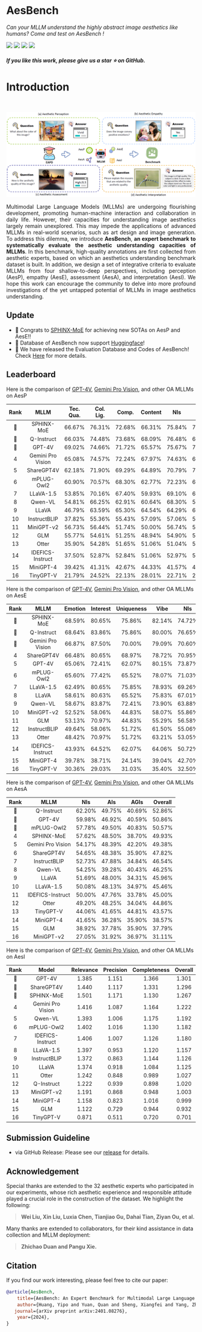 
  <h1>AesBench </h1>    

_Can your MLLM understand the highly abstract image aesthetics like humans? Come and test on AesBench !_
    
 <div>
    <a href="https://github.com/yipoh/AesBench"><img src="https://img.shields.io/github/stars/yipoh/AesBench"/></a>
    <a href="https://arxiv.org/abs/2401.08276"><img src="https://img.shields.io/badge/Arxiv-2401:08276-red"/></a>
    <a href="https://huggingface.co/datasets/qyuan/EAPD_release"><img src="https://img.shields.io/badge/%F0%9F%A4%97%20Hugging%20Face-Dataset-green"></a>
    <a href="https://github.com/yipoh/AesBench/tree/main/data_release"><img src="https://img.shields.io/badge/Data-Release-orange"></a>
</div>


<h5> If you like this work, please give us a star ⭐ on GitHub.  </h2>
    

<h1>Introduction</h1> 
</div>

 <br>

</h5>
</p> 
<p align="center">
    <img src="imgs/overview.png"/>
<p>

<p align="justify">Multimodal Large Language Models (MLLMs) are undergoing flourishing development, promoting human-machine interaction and collaboration in daily life. However, their capacities for understanding image aesthetics largely remain unexplored. This may impede the applications of advanced MLLMs in real-world scenarios, such as art design and image generation. To address this dilemma, we introduce  <strong>AesBench</strong>, <strong>an expert benchmark to systematically evaluate the aesthetic understanding capacities of MLLMs</strong>. In this benchmark, high-quality annotations are first collected from aesthetic experts, based on which an aesthetics understanding benchmark dataset is built. In addition, we design a set of integrative criteria to evaluate MLLMs from four shallow-to-deep perspectives, including perception (AesP), empathy (AesE), assessment (AesA), and interpretation (AesI). We hope this work can encourage the community to delve into more profound investigations of the yet untapped potential of MLLMs in image aesthetics understanding.</p>


## Update
- 🎉 Congrats to [SPHINX-MoE](https://github.com/Alpha-VLLM/LLaMA2-Accessory) for achieving new SOTAs on AesP and AesE!!
- 🤗 Database of AesBench now support [Huggingface](https://huggingface.co/datasets/qyuan/EAPD_release)!
- 🚩 We have released the Evaluation Database and Codes of AesBench! Check [Here](https://github.com/yipoh/AesBench/tree/main/data_release) for more details. 




## Leaderboard

Here is the comparison of [GPT-4V](https://chat.openai.com), [Gemini Pro Vision](https://ai.google.dev/), and other OA MLLMs on AesP

| Rank |MLLM       | Tec. Qua.| Col. Lig.|Comp.|Content|NIs  | AIs  | AGIs  | Yes-No | What | How | Why  |Overall|
|:----:|:---------:|:-----:|:-----:|:-----:|:-----:|:-----:|:-----:|:-----:|:-----:|:-----:|:-----:|:-----:|:-----:|
| 🥇 | SPHINX-MoE        | 66.67%    | 76.31%       | 72.68% | 66.31% | 75.84%  | 72.19% | 68.88% | 69.12% | 62.18% | 80.38% | 88.05% | 72.93% |
| 🥈 | Q-Instruct        | 66.03%    | 74.48%       | 73.68% | 68.09% | 76.48%  | 69.70% | 69.28% | 64.68% | 63.31% | 85.28% | 86.34% | 72.61% |
| 🥉 | GPT-4V            | 69.02%    | 74.66%       | 71.72% | 65.57% | 75.67%  | 72.58% | 65.82% | 68.93% | 64.67% | 76.70% | 84.46% | 72.08% |
| 4 | Gemini Pro Vision | 65.08%    | 74.57%       | 72.24% | 67.97% | 74.63%  | 69.62% | 70.03% | 64.70% | 64.95% | 78.71% | 90.24% | 71.99% |
| 5  | ShareGPT4V        | 62.18%    | 71.90%       | 69.29% | 64.89% | 70.79%  | 71.57% | 63.96% | 69.32% | 61.33% | 72.01% | 77.56% | 69.18% |
| 6  | mPLUG-Owl2        | 60.90%    | 70.57%       | 68.30% | 62.77% | 72.23%  | 64.71% | 64.10% | 65.59% | 58.64% | 73.02% | 80.73% | 67.89% |
| 7  | LLaVA-1.5         | 53.85%    | 70.16%       | 67.40% | 59.93% | 69.10%  | 65.71% | 62.37% | 62.36% | 58.92% | 70.71% | 81.22% | 66.32% |
| 8  | Qwen-VL           | 54.81%    | 66.25%       | 62.91% | 60.64% | 68.30%  | 58.85% | 59.44% | 61.25% | 55.38% | 67.53% | 74.15% | 63.21% |
| 9  | LLaVA             | 46.79%    | 63.59%       | 65.30% | 64.54% | 64.29%  | 61.10% | 60.77% | 65.39% | 52.27% | 61.18% | 74.88% | 62.43% |
| 10  | InstructBLIP      | 37.82%    | 55.36%       | 55.43% | 57.09% | 57.06%  | 55.86% | 47.21% | 59.84% | 45.01% | 54.98% | 56.34% | 54.29% |
| 11 | MiniGPT-v2       | 56.73%  | 56.44%  | 51.74%  | 50.00%  | 56.74%  | 53.24%  | 50.93%  | 53.99%  | 43.06%  | 58.73%   | 66.10%   | 54.18%   |
| 12 | GLM              | 55.77%  | 54.61%  | 51.25%  | 48.94%  | 54.90%  | 55.24%  | 47.34%  | 60.95%  | 44.62%  | 48.48%   | 55.61%   | 52.96%   |
| 13 | Otter            | 35.90%  | 54.28%  | 51.65%  | 51.06%  | 51.04%  | 50.62%  | 51.20%  | 56.10%  | 44.48%  | 51.37%   | 49.02%   | 50.96%   |
| 14 | IDEFICS-Instruct | 37.50%  | 52.87%  | 52.84%  | 51.06%  | 52.97%  | 50.12%  | 48.40%  | 50.96%  | 44.62%  | 51.09%   | 60.73%   | 50.82%   |
| 15 | MiniGPT-4        | 39.42%  | 41.31%  | 42.67%  | 44.33%  | 41.57%  | 42.89%  | 41.36%  | 47.23%  | 32.01%  | 41.99%   | 46.10%   | 41.93%   |
| 16 | TinyGPT-V        | 21.79%  | 24.52%  | 22.13%  | 28.01%  | 22.71%  | 24.69%  | 24.34%  | 32.39%  | 17.99%  | 19.77%   | 19.27%   | 23.71%   |


Here is the comparison of [GPT-4V](https://chat.openai.com), [Gemini Pro Vision](https://ai.google.dev/), and other OA MLLMs on AesE 

| Rank | MLLM            | Emotion | Interest | Uniqueness | Vibe | NIs | AIs | AGIs | Yes-No | What | How | Why | Overall |
|:----:|:---------:|:-----:|:-----:|:-----:|:-----:|:-----:|:-----:|:-----:|:-----:|:-----:|:-----:|:-----:|:-----:|
|🥇| SPHINX-MoE       | 68.59%  | 80.65%  | 75.86%  | 82.14%  | 74.72%  | 75.19%  | 69.02%  | 74.95%  | 62.89%  | 72.71%   | 88.48%   | 73.32%   |
|🥈| Q-Instruct       | 68.64%  | 83.86%  | 75.86%  | 80.00%  | 76.65%  | 72.19%  | 66.62%  | 64.30%  | 67.42%  | 81.57%   | 86.76%   | 72.68%   |
|🥉| Gemini Pro Vision| 66.87%  | 87.50%  | 70.00%  | 79.09%  | 70.60%  | 72.35%  | 71.53%  | 67.50%  | 64.52%  | 72.25%   | 90.37%   | 71.37%   |
|4| ShareGPT4V       | 66.48%  | 80.65%  | 68.97%  | 78.72%  | 70.95%  | 73.69%  | 67.29%  | 67.75%  | 65.58%  | 72.71%   | 83.58%   | 70.75%   | 
|5|GPT-4V           | 65.06%  | 72.41%  | 62.07%  | 80.15%  | 73.87%  | 72.08%  | 62.27%  | 68.67%  | 64.02%  | 70.07%   | 84.20%   | 70.16%   |
|6| mPLUG-Owl2       | 65.60%  | 77.42%  | 65.52%  | 78.07%  | 71.03%  | 71.57%  | 66.22%  | 68.05%  | 64.16%  | 70.14%   | 83.82%   | 69.89%   |
|7| LLaVA-1.5        | 62.49%  | 80.65%  | 75.85%  | 78.93%  | 69.26%  | 69.58%  | 65.43%  | 62.37%  | 64.16%  | 71.71%   | 84.07%   | 68.32%   |
|8| LLaVA            | 58.61%  | 80.63%  | 65.52%  | 75.83%  | 67.01%  | 66.96%  | 58.38%  | 67.95%  | 55.95%  | 60.14%   | 79.66%   | 64.68%   |
|9| Qwen-VL          | 58.67%  | 83.87%  | 72.41%  | 73.90%  | 63.88%  | 67.08%  | 61.57%  | 60.65%  | 58.07%  | 66.14%   | 79.90%   | 64.18%   |
|10| MiniGPT-v2        | 52.52%  | 58.06%  | 44.83%  | 58.07%  | 55.86%  | 55.85%  | 50.27%  | 57.81%  | 43.48%  | 53.43%   | 66.42%   | 54.36%   |
|11| GLM               | 53.13%  | 70.97%  | 44.83%  | 55.29%  | 56.58%  | 54.86%  | 48.67%  | 60.65%  | 41.78%  | 50.43%   | 64.95%   | 53.96%   |
|12| InstructBLIP      | 49.64%  | 58.06%  | 51.72%  | 61.50%  | 55.06%  | 55.24%  | 48.94%  | 55.88%  | 50.99%  | 51.43%   | 58.33%   | 53.89%   |
|13| Otter             | 48.42%  | 70.97%  | 51.72%  | 63.21%  | 53.05%  | 55.74%  | 52.39%  | 54.77%  | 51.84%  | 53.43%   | 54.41%   | 53.64%   |
|14| IDEFICS-Instruct  | 43.93%  | 64.52%  | 62.07%  | 64.06%  | 50.72%  | 53.12%  | 49.07%  | 50.20%  | 41.08%  | 52.43%   | 66.42%   | 50.82%   |
|15| MiniGPT-4         | 39.78%  | 38.71%  | 24.14%  | 39.04%  | 42.70%  | 37.78%  | 35.51%  | 50.61%  | 31.59%  | 31.86%   | 38.48%   | 39.35%   |
|16| TinyGPT-V         | 30.36%  | 29.03%  | 31.03%  | 35.40%  | 32.50%  | 36.03%  | 26.99%  | 36.00%  | 29.89%  | 28.86%   | 31.62%   | 32.04%   |


Here is the comparison of [GPT-4V](https://chat.openai.com), [Gemini Pro Vision](https://ai.google.dev/), and other OA MLLMs on AesA

| Rank | MLLM               | NIs| AIs | AGIs | Overall |
|:----:|:---------:|:-----:|:-----:|:-----:|:-----:|
|🥇| Q-Instruct          | 62.20%  | 49.75%  | 40.69%  | 52.86%  |
|🥈| GPT-4V              | 59.98%  | 46.92%  | 40.59%  | 50.86%  |
|🥉| mPLUG-Owl2          | 57.78%  | 49.50%  | 40.83%  | 50.57%  |
|4| SPHINX-MoE           | 57.62%  | 48.50%  | 38.70%  | 49.93%  |
|5| Gemini Pro Vision   | 54.17%  | 48.39%  | 42.20%  | 49.38%  |
|6| ShareGPT4V          | 54.65%  | 48.38%  | 35.90%  | 47.82%  |
|7| InstructBLIP        | 52.73%  | 47.88%  | 34.84%  | 46.54%  |
|8| Qwen-VL             | 54.25%  | 39.28%  | 40.43%  | 46.25%  |
|9| LLaVA               | 51.69%  | 48.00%  | 34.31%  | 45.96%  |
|10| LLaVA-1.5           | 50.08%  | 48.13%  | 34.97%  | 45.46%  |
|11| IDEFICS-Instruct    | 50.00%  | 47.76%  | 33.78%  | 45.00%  |
|12| Otter               | 49.20%  | 48.25%  | 34.04%  | 44.86%  |
|13| TinyGPT-V           | 44.06%  | 41.65%  | 44.81%  | 43.57%  |
|14| MiniGPT-4           | 41.65%  | 36.28%  | 35.90%  | 38.57%  |
|15| GLM                 | 38.92%  | 37.78%  | 35.90%  | 37.79%  |
|16| MiniGPT-v2          | 27.05%  | 31.92%  | 36.97%  | 31.11%  |


Here is the comparison of [GPT-4V](https://chat.openai.com), [Gemini Pro Vision](https://ai.google.dev/), and other OA MLLMs on AesI


|Rank | Model               | Relevance | Precision | Completeness | Overall | 
|:----:|:---------:|:-----:|:-----:|:-----:|:-----:|
|🥇|GPT-4V              | 1.385   | 1.151   | 1.366   | 1.301   |
|🥈| ShareGPT4V          | 1.440   | 1.117   | 1.331   | 1.296   |
|🥉| SPHINX-MoE   | 1.501   | 1.171   | 1.130   | 1.267   |
|4| Gemini Pro Vision   | 1.416   | 1.087   | 1.164   | 1.222   |
|5| Qwen-VL             | 1.393   | 1.006   | 1.175   | 1.192   |
|6| mPLUG-Owl2          | 1.402   | 1.016   | 1.130   | 1.182   |
|7| IDEFICS-Instruct    | 1.406   | 1.007   | 1.126   | 1.180   |
|8| LLaVA-1.5           | 1.397   | 0.953   | 1.120   | 1.157   |
|9| InstructBLIP        | 1.372   | 0.863   | 1.144   | 1.126   |
|10| LLaVA               | 1.374   | 0.918   | 1.084   | 1.125   |
|11| Otter               | 1.242   | 0.848   | 0.989   | 1.027   |
|12| Q-Instruct          | 1.222   | 0.939   | 0.898   | 1.020   |
|13| MiniGPT-v2          | 1.191   | 0.868   | 0.948   | 1.003   |
|14| MiniGPT-4           | 1.158   | 0.823   | 1.016   | 0.999   |
|15| GLM                 | 1.122   | 0.729   | 0.944   | 0.932   |
|16| TinyGPT-V           | 0.871   | 0.511   | 0.720   | 0.701   |


## Submission Guideline


- via GitHub Release: Please see our [release](https://github.com/yipoh/AesBench/tree/main/data_release) for details.





## Acknowledgement
Special thanks are extended to the 32 aesthetic experts who participated in our experiments, whose rich aesthetic experience and responsible attitude played a crucial role in the construction of the dataset. We highlight the following:

>  **Wei Liu, Xin Liu, Luxia Chen, Tianjiao Gu, Dahai Tian, Ziyan Ou, et al.**

Many thanks are extended to collaborators, for their kind assistance in data collection and MLLM deployment:
> **Zhichao Duan and Pangu Xie.**


## Citation

If you find our work interesting, please feel free to cite our paper:

```bibtex
@article{AesBench,
    title={AesBench: An Expert Benchmark for Multimodal Large Language Models on Image Aesthetics Perception},
    author={Huang, Yipo and Yuan, Quan and Sheng, Xiangfei and Yang, Zhichao and Wu, Haoning and Chen, Pengfei and Yang, Yuzhe and Li, Leida and Lin, Weisi},
   journal={arXiv preprint arXiv:2401.08276},
    year={2024},
}
```
